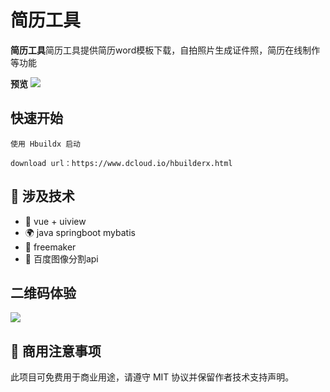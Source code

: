 # 简历工具

**简历工具**简历工具提供简历word模板下载，自拍照片生成证件照，简历在线制作等功能


**预览**
![](https://s3.bmp.ovh/imgs/2022/09/06/613dd13fb27aea8c.png)

## 快速开始
```
使用 Hbuildx 启动

download url：https://www.dcloud.io/hbuilderx.html
```

## 🎉 涉及技术
- 💪 vue + uiview
- 🌍 java springboot mybatis
- 👏 freemaker
- 🥳 百度图像分割api


**二维码体验**
------
![](https://s3.bmp.ovh/imgs/2022/09/06/a6ad16edb6e803db.jpg)

## 📄 商用注意事项
此项目可免费用于商业用途，请遵守 MIT 协议并保留作者技术支持声明。
